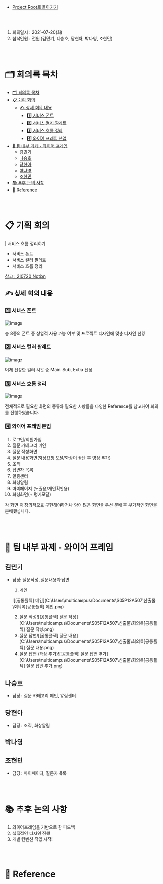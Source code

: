 - [Project Root로 돌아가기](../../README.md)

<br><br>

1. 회의일시 : 2021-07-20(화)
2. 참석인원 : 전원 (김민기, 나승호, 당현아, 박나영, 조현민)

<br><br>

# 🗂 회의록 목차
- [🗂 회의록 목차](#-회의록-목차)
- [📋 기획 회의](#-기획-회의)
  - [✍ 상세 회의 내용](#-상세-회의-내용)
    - [1️⃣ 서비스 폰트](#1️⃣-서비스-폰트)
    - [2️⃣ 서비스 컬러 팔레트](#2️⃣-서비스-컬러-팔레트)
    - [3️⃣ 서비스 흐름 정리](#3️⃣-서비스-흐름-정리)
    - [4️⃣ 와이어 프레임 분업](#4️⃣-와이어-프레임-분업)
- [💪 팀 내부 과제 - 와이어 프레임](#-팀-내부-과제---와이어-프레임)
  - [김민기](#김민기)
  - [나승호](#나승호)
  - [당현아](#당현아)
  - [박나영](#박나영)
  - [조현민](#조현민)
- [📚 추후 논의 사항](#-추후-논의-사항)
- [🔖 Reference](#-reference)

<br><br>

# 📋 기획 회의

| 서비스 흐름 정리하기

- 서비스 폰트
- 서비스 컬러 팔레트 
- 서비스 흐름 정리

[참고 : 210720 Notion](https://www.notion.so/danghyeona/a1fa08ab544a4166a8005fe91359d61a)

## ✍ 상세 회의 내용

### 1️⃣ 서비스 폰트

![image](https://user-images.githubusercontent.com/45550607/126309776-566a83b0-9e1e-46fe-b862-ef0eefb96046.png)

총 8종의 폰트 중 상업적 사용 가능 여부 및 프로젝트 디자인에 맞춘 디자인 선정

### 2️⃣ 서비스 컬러 팔레트

![image](https://user-images.githubusercontent.com/45550607/126309888-7d893d5b-404f-463d-b4af-1d8c3fba704a.png)

어제 선정한 컬러 시안 중 Main, Sub, Extra 선정

### 3️⃣ 서비스 흐름 정리

![image](https://user-images.githubusercontent.com/45550607/126310162-67d69fed-3196-4cfe-a6ee-60799905b6a2.png)

전체적으로 필요한 화면의 종류와 필요한 사항들을 다양한 Reference를 참고하여 회의를 진행하였습니다.

### 4️⃣ 와이어 프레임 분업

1. 로그인/회원가입
2. 질문 카테고리 메인
3. 질문 작성화면
4. 질문 내용화면(화상요청 모달/화상이 끝난 후 영상 추가)
5. 조직
6. 답변자 목록
7. 알림센터
8. 화상알림
9. 마이페이지 (노출용/개인확인용)
10. 화상화면(+ 평가모달)

각 화면 중 창의적으로 구현해야하거나 양이 많은 화면을 우선 분배 후 부가적인 화면을 분배했습니다.

<br><br>

# 💪 팀 내부 과제 - 와이어 프레임

## 김민기

- 담당: 질문작성, 질문내용과 답변

  1. 메인

  ![[공통플젝] 메인](C:\Users\multicampus\Documents\S05P12A507\산출물\회의록\[공통플젝] 메인.png)

  2. 질문 작성![[공통플젝] 질문 작성](C:\Users\multicampus\Documents\S05P12A507\산출물\회의록\[공통플젝] 질문 작성.png)
  3. 질문 답변![[공통플젝] 질문 내용](C:\Users\multicampus\Documents\S05P12A507\산출물\회의록\[공통플젝] 질문 내용.png)
  4. 질문 답변 (화상 추가)![[공통플젝] 질문 답변 추가](C:\Users\multicampus\Documents\S05P12A507\산출물\회의록\[공통플젝] 질문 답변 추가.png)

## 나승호

+ 담당 : 질문 카테고리 메인, 알림센터

## 당현아

- 담당 : 조직, 화상알림

## 박나영

## 조현민

- 담당 : 마이페이지, 질문자 목록

<br><br>

# 📚 추후 논의 사항

1. 와이어프레임을 기반으로 한 피드백
2. 실질적인 디자인 진행
3. 개발 컨벤션 작업 시작!

<br><br>

# 🔖 Reference
